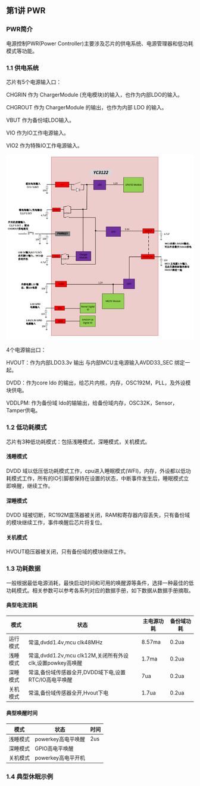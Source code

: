 ## 第1讲 PWR

### PWR简介

电源控制PWR(Power Controller)主要涉及芯片的供电系统、电源管理器和低功耗模式等功能。

### 1.1 供电系统

芯片有5个电源输入口：

CHGRIN 作为 ChargerModule (充电模块)的输入，也作为内部LDO的输入。

CHGROUT 作为 ChargerModule 的输出，也作为内部 LDO 的输入。

VBUT 作为备份域LDO输入。

VIO 作为IO工作电源输入。

VIO2 作为特殊IO工作电源输入。

![1671093225815](image/simYC3122AC用户手册/1671093225815.png)

4个电源输出口：

HVOUT：作为内部LDO3.3v 输出 与内部MCU主电源输入AVDD33_SEC 绑定一起。

DVDD：作为core ldo 的输出，给芯片内核，内存，OSC192M，PLL，及外设模块供电。

VDDLPM: 作为备份域 ldo的输输出，给备份域内存，OSC32K，Sensor，Tamper供电。

### 1.2 低功耗模式

芯片有3种低功耗模式：包括浅睡模式，深睡模式，关机模式。

#### 浅睡模式

DVDD 域以低压低功耗模式工作，cpu进入睡眠模式(WFI)，内存，外设都以低功耗模式工作，所有的IO引脚都保持在设置的状态，中断事件发生后，睡眠模式立即唤醒，继续工作。

#### **深睡模式**

DVDD 域被切断，RC192M震荡器被关闭，RAM和寄存器内容丢失，只有备份域的模块继续工作，事件唤醒后芯片将复位。

#### **关机模式**

HVOUT稳压器被关闭，只有备份域的模块继续工作。

### 1.3 功耗数据

一般根据最低电源消耗，最快启动时间和可用的唤醒源等条件，选择一种最佳的低功耗模式。相关参数可以参考各系列对应的数据手册，如下数据从数据手册摘取。

#### 典型电流消耗

| 模式     | 状态                                                      | 主电源功耗 | 备份域功耗 |
| -------- | --------------------------------------------------------- | ---------- | ---------- |
| 运行模式 | 常温,dvdd1.4v,mcu clk48MHz                                | 8.57ma     | 0.2ua      |
| 浅睡模式 | 常温,dvdd1.2v,mcu clk12M,关闭所有外设clk,设置powkey高唤醒 | 1.7ma      | 0.2ua      |
| 深睡模式 | 常温,备份域传感器全开,DVDD域下电,设置RTC/IO高电平唤醒     | 7ua        | 0.2ua      |
| 关机模式 | 常温,备份域传感器全开,Hvout下电                           | 1.7ua      | 0.2ua      |

#### 典型唤醒时间

| 模式     | 状态               | 时间 |
| -------- | ------------------ | ---- |
| 浅睡模式 | powerkey高电平唤醒 | 2us  |
| 深睡模式 | GPIO高电平唤醒     |      |
| 关机模式 | powerkey高电平开机 |      |

### 1.4 典型休眠示例
